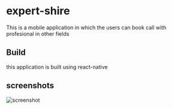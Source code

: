 # expert-shire
This is a mobile application in which the users can book call with profesional in other fields


## Build
this application is built using react-native

## screenshots
![screenshot]([https://ik.imagekit.io/x761p7oyp/expert_shire/Screenshot_20220726-193616_j3uAEqBag.png?ik-sdk-version=javascript-1.4.3&updatedAt=1663527266500](https://ik.imagekit.io/x761p7oyp/expert_shire/Screenshot_20220726-193431_BHcEMhCqh.png?ik-sdk-version=javascript-1.4.3&updatedAt=1663527267350))
